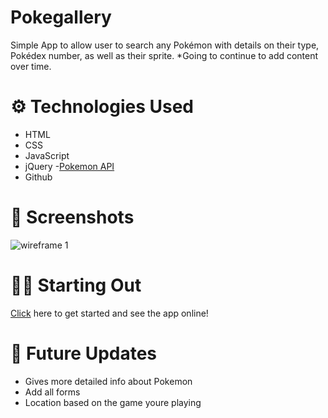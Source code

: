 # Pokegallery 

Simple App to allow user to search any Pokémon with details on their type, Pokédex number, as well as their sprite. *Going to continue to add content over time.

# ⚙️ Technologies Used

* HTML
* CSS 
* JavaScript
* jQuery
-[Pokemon API](https://pokeapi.co/)
* Github  

# 📸 Screenshots

![wireframe 1](./imgs/wireframe.png)

# 🏃‍♂️ Starting Out

[Click](#) here to get started and see the app online!


# 🔮 Future Updates

* Gives more detailed info about Pokemon
* Add all forms
* Location based on the game youre playing
